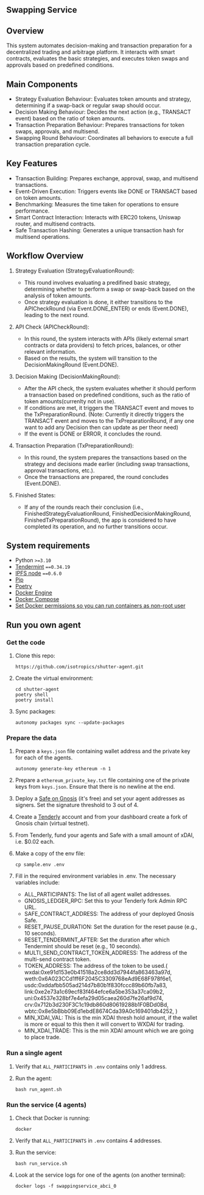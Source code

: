 ## Swapping Service
## Overview
  This system automates decision-making and transaction preparation for a decentralized trading and arbitrage platform. It interacts with smart contracts, evaluates the basic strategies, and executes token swaps and approvals based on predefined conditions.

## Main Components
 - Strategy Evaluation Behaviour: Evaluates token amounts and strategy, determining if a swap-back or      regular swap should occur.
 - Decision Making Behaviour: Decides the next action (e.g., TRANSACT event) based on the ratio of token amounts.
 - Transaction Preparation Behaviour: Prepares transactions for token swaps, approvals, and multisend.
 - Swapping Round Behaviour: Coordinates all behaviors to execute a full transaction preparation cycle.
## Key Features
- Transaction Building: Prepares exchange, approval, swap, and multisend transactions.
- Event-Driven Execution: Triggers events like DONE or TRANSACT based on token amounts.
- Benchmarking: Measures the time taken for operations to ensure performance.
- Smart Contract Interaction: Interacts with ERC20 tokens, Uniswap router, and multisend contracts.
- Safe Transaction Hashing: Generates a unique transaction hash for multisend operations.

## Workflow Overview
1. Strategy Evaluation (StrategyEvaluationRound):

    - This round involves evaluating a predifined basic strategy, determining whether to perform a swap or swap-back based on the analysis of token amounts.
    - Once strategy evaluation is done, it either transitions to the APICheckRound (via Event.DONE_ENTER) or ends (Event.DONE), leading to the next round.
2. API Check (APICheckRound):

    - In this round, the system interacts with APIs (likely external smart contracts or data providers) to fetch prices, balances, or other relevant information.
    - Based on the results, the system will transition to the DecisionMakingRound (Event.DONE).
3. Decision Making (DecisionMakingRound):

    - After the API check, the system evaluates whether it should perform a transaction based on predefined conditions, such as the ratio of token amounts(currenlty not in use).
    - If conditions are met, it triggers the TRANSACT event and moves to the TxPreparationRound. (Note: Currently it directly triggers the TRANSACT event and moves to the TxPreparationRound, if any one want to add any Decision then can update as per theor need)
    - If the event is DONE or ERROR, it concludes the round.
4. Transaction Preparation (TxPreparationRound):

    - In this round, the system prepares the transactions based on the strategy and decisions made earlier (including swap transactions, approval transactions, etc.).
    - Once the transactions are prepared, the round concludes (Event.DONE).
5. Finished States:

    - If any of the rounds reach their conclusion (i.e., FinishedStrategyEvaluationRound, FinishedDecisionMakingRound, FinishedTxPreparationRound), the app is considered to have completed its operation, and no further transitions occur.
## System requirements

- Python `>=3.10`
- [Tendermint](https://docs.tendermint.com/v0.34/introduction/install.html) `==0.34.19`
- [IPFS node](https://docs.ipfs.io/install/command-line/#official-distributions) `==0.6.0`
- [Pip](https://pip.pypa.io/en/stable/installation/)
- [Poetry](https://python-poetry.org/)
- [Docker Engine](https://docs.docker.com/engine/install/)
- [Docker Compose](https://docs.docker.com/compose/install/)
- [Set Docker permissions so you can run containers as non-root user](https://docs.docker.com/engine/install/linux-postinstall/)

## Run you own agent

### Get the code

1. Clone this repo:

    ```
    https://github.com/isotropics/shutter-agent.git
    ```

2. Create the virtual environment:

    ```
    cd shutter-agent
    poetry shell
    poetry install
    ```

3. Sync packages:

    ```
    autonomy packages sync --update-packages
    ```

### Prepare the data

1. Prepare a `keys.json` file containing wallet address and the private key for each of the  agents.

    ```
    autonomy generate-key ethereum -n 1
    ```

2. Prepare a `ethereum_private_key.txt` file containing one of the private keys from `keys.json`. Ensure that there is no newline at the end.

3. Deploy a [Safe on Gnosis](https://app.safe.global/welcome) (it's free) and set your agent addresses as signers. Set the signature threshold to 3 out of 4.

4. Create a [Tenderly](https://tenderly.co/) account and from your dashboard create a fork of Gnosis chain (virtual testnet).

5. From Tenderly, fund your agents and Safe with a small amount of xDAI, i.e. $0.02 each.

6. Make a copy of the env file:

    ```
    cp sample.env .env
    ```

7. Fill in the required environment variables in .env. The necessary variables include:
    - ALL_PARTICIPANTS: The list of all agent wallet addresses.
    - GNOSIS_LEDGER_RPC: Set this to your Tenderly fork Admin RPC URL.
    - SAFE_CONTRACT_ADDRESS: The address of your deployed Gnosis Safe.
    - RESET_PAUSE_DURATION: Set the duration for the reset pause (e.g., 10 seconds).
    - RESET_TENDERMINT_AFTER: Set the duration after which Tendermint should be reset (e.g., 10 seconds).
    - MULTI_SEND_CONTRACT_TOKEN_ADDRESS: The address of the multi-send contract token.
    - TOKEN_ADDRESS: The address of the token to be used.(
        wxdai:0xe91d153e0b41518a2ce8dd3d7944fa863463a97d,
        weth:0x6A023CCd1ff6F2045C3309768eAd9E68F978f6e1,
        usdc:0xddafbb505ad214d7b80b1f830fccc89b60fb7a83,
        link:0xe2e73a1c69ecf83f464efce6a5be353a37ca09b2,
        uni:0x4537e328bf7e4efa29d05caea260d7fe26af9d74,
        crv:0x712b3d230F3C1c19db860d80619288b1F0BDd0Bd,
        wbtc:0x8e5bBbb09Ed1ebdE8674Cda39A0c169401db4252,
        )
    - MIN_XDAI_VAL: This is the min XDAI thresh hold amount, if the wallet is  more or equal to this then it will convert to WXDAI for trading.
    - MIN_XDAI_TRADE: This is the min XDAI amount which we are going to place trade.

### Run a single agent

1. Verify that `ALL_PARTICIPANTS` in `.env` contains only 1 address.

2. Run the agent:

    ```
    bash run_agent.sh
    ```

### Run the service (4 agents)

1. Check that Docker is running:

    ```
    docker
    ```

2. Verify that `ALL_PARTICIPANTS` in `.env` contains 4 addresses.

3. Run the service:

    ```
    bash run_service.sh
    ```

4. Look at the service logs for one of the agents (on another terminal):

    ```
    docker logs -f swappingservice_abci_0
    ```


